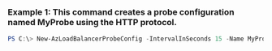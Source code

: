 ### Example 1: This command creates a probe configuration named MyProbe using the HTTP protocol.
```powershell
PS C:\> New-AzLoadBalancerProbeConfig -IntervalInSeconds 15 -Name MyProbe -Port 80 -ProbeCount 15 -Protocol http
```

